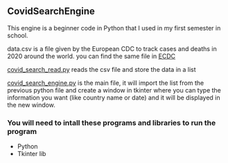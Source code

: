 <h2>CovidSearchEngine</h2>
<p>This engine is a beginner code in Python that I used in my first semester in school.

data.csv is a file given by the European CDC to track cases and deaths in 2020 around the world.
you can find the same file in <a target="_blank" href="https://www.ecdc.europa.eu/en/publications-data/download-todays-data-geographic-distribution-covid-19-cases-worldwide
">ECDC</a>


<a target="_blank" href="https://github.com/lucca1998/CovidSearchEngine/blob/main/covid_search_read.py">covid_search_read.py</a> reads the csv file and store the data in a list

<a target="_blank" href="https://github.com/lucca1998/CovidSearchEngine/blob/main/covid_search_engine.py">covid_search_engine.py</a> is the main file, it will import the list from the previous python file and create a window in tkinter where you can type the information you want (like country name or date) and it will be displayed in the new window.
</p>

<h3>You will need to intall these programs and libraries to run the program</h3>
<ul>
<li>Python</li>
<li>Tkinter lib</li>
</ul>

